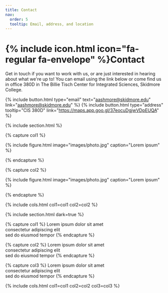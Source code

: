 ```yaml
---
title: Contact
nav:
  order: 5
  tooltip: Email, address, and location
---
```


# {% include icon.html icon="fa-regular fa-envelope" %}Contact

Get in touch if you want to work with us, or are just interested in hearing about what we're up to! You can email using the link below or come find us in office 380D in The Billie Tisch Center for Integrated Sciences, Skidmore College.

{%
  include button.html
  type="email"
  text="aashmore@skidmore.edu"
  link="aashmore@skidmore.edu"
%}
{%
  include button.html
  type="address"
  tooltip="CIS 380D"
  link="https://maps.app.goo.gl/37eocuDgjwVDpEUQA"
%}

{% include section.html %}

{% capture col1 %}

{%
  include figure.html
  image="images/photo.jpg"
  caption="Lorem ipsum"
%}

{% endcapture %}

{% capture col2 %}

{%
  include figure.html
  image="images/photo.jpg"
  caption="Lorem ipsum"
%}

{% endcapture %}

{% include cols.html col1=col1 col2=col2 %}

{% include section.html dark=true %}

{% capture col1 %}
Lorem ipsum dolor sit amet  
consectetur adipiscing elit  
sed do eiusmod tempor
{% endcapture %}

{% capture col2 %}
Lorem ipsum dolor sit amet  
consectetur adipiscing elit  
sed do eiusmod tempor
{% endcapture %}

{% capture col3 %}
Lorem ipsum dolor sit amet  
consectetur adipiscing elit  
sed do eiusmod tempor
{% endcapture %}

{% include cols.html col1=col1 col2=col2 col3=col3 %}
